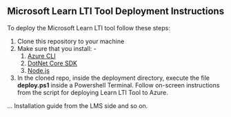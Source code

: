 ## Microsoft Learn LTI Tool Deployment Instructions
To deploy the Microsoft Learn LTI tool follow these steps:
1. Clone this repository to your machine
2. Make sure that you install: -
   1. [Azure CLI](https://docs.microsoft.com/en-us/cli/azure/install-azure-cli?view=azure-cli-latest)
   2. [DotNet Core SDK](https://dotnet.microsoft.com/download/dotnet-core/thank-you/sdk-3.1.301-windows-x64-installer)
   3. [Node.js](https://nodejs.org/en/download/)
4. In the cloned repo, inside the deployment directory, execute the file **deploy.ps1** inside a Powershell Terminal. Follow on-screen instructions from the script for deploying Learn LTI Tool to Azure.

... Installation guide from the LMS side and so on.
